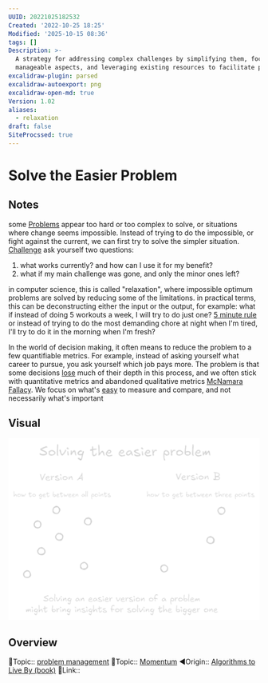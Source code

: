 ```yaml
---
UUID: 20221025182532
Created: '2022-10-25 18:25'
Modified: '2025-10-15 08:36'
tags: []
Description: >-
  A strategy for addressing complex challenges by simplifying them, focusing on
  manageable aspects, and leveraging existing resources to facilitate progress.
excalidraw-plugin: parsed
excalidraw-autoexport: png
excalidraw-open-md: true
Version: 1.02
aliases:
  - relaxation
draft: false
SiteProcssed: true
---
```


# Solve the Easier Problem

## Notes
some [Problems](/notes/problems.md) appear too hard or too complex to solve, or situations where change seems impossible. Instead of trying to do the impossible, or fight against the current, we can first try to solve the simpler situation. [Challenge](/notes/struggle.md)
ask yourself two questions:
1. what works currently? and how can I use it for my benefit?
2. what if my main challenge was gone, and only the minor ones left?

in computer science, this is called "relaxation", where impossible optimum problems are solved by reducing some of the limitations.
in practical terms, this can be deconstructing either the input or the output, for example: what if instead of doing 5 workouts a week, I will try to do just one? [5 minute rule](/notes/5-minute-rule.md) or instead of trying to do the most demanding chore at night when I'm tired, I'll try to do it in the morning when I'm fresh?

In the world of decision making, it often means to reduce the problem to a few quantifiable metrics. For example, instead of asking yourself what career to pursue, you ask yourself which job pays more. The problem is that some decisions [lose](/notes/shallow-copy.md) much of their depth in this process, and we often stick with quantitative metrics and abandoned qualitative metrics [McNamara Fallacy](/notes/mcnamara-fallacy.md). We focus on what's [easy](/notes/streetlight-effect.md) to measure and compare, and not necessarily what's important

## Visual

![Solve the easier problem.webp](/notes/solve-the-easier-problem.webp)
## Overview
🔼Topic:: [problem management](/mocs/decision-making-moc.md)
🔼Topic:: [Momentum](/notes/momentum.md)
◀Origin:: [Algorithms to Live By (book)](/books/algorithms-to-live-by-book.md)
🔗Link::

